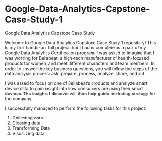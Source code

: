 # Google-Data-Analytics-Capstone-Case-Study-1
Google Data Analytics Capstone Case Study

Welcome to Google Data Analytics Capstone Case Study 1 repository! This is my first hands-on, full project that I had to complete 
as a part of my Google Data Analytics Certification program. I was asked to imagine that I was working for Bellabeat, a high-tech manufacturer of health-focused 
products for women, and meet different characters and team members. In order to answer the key business questions, you will follow the steps of the
data analysis process: ask, prepare, process, analyze, share, and act.

I was asked to focus on one of Bellabeat’s products and analyze smart device data to gain insight into how consumers are using their smart devices. The
insights I discover will then help guide marketing strategy for the company.

I successfully managed to perform the following tasks for this project:
1. Collecting data
2. Cleaning data
3. Transforming Data
4. Visualizing data
